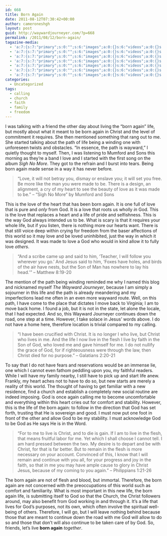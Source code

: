 ```yaml
---
id: 668
title: Born Again
date: 2011-08-12T07:30:42+00:00
author: cameroneshgh
layout: post
guid: http://waywardjourneyer.com/?p=668
permalink: /2011/08/12/born-again/
tagazine-media:
  - 'a:7:{s:7:"primary";s:0:"";s:6:"images";a:0:{}s:6:"videos";a:0:{}s:11:"image_count";s:1:"0";s:6:"author";s:8:"19879429";s:7:"blog_id";s:8:"19280981";s:9:"mod_stamp";s:19:"2011-08-11 18:27:17";}'
  - 'a:7:{s:7:"primary";s:0:"";s:6:"images";a:0:{}s:6:"videos";a:0:{}s:11:"image_count";s:1:"0";s:6:"author";s:8:"19879429";s:7:"blog_id";s:8:"19280981";s:9:"mod_stamp";s:19:"2011-08-11 18:27:17";}'
  - 'a:7:{s:7:"primary";s:0:"";s:6:"images";a:0:{}s:6:"videos";a:0:{}s:11:"image_count";s:1:"0";s:6:"author";s:8:"19879429";s:7:"blog_id";s:8:"19280981";s:9:"mod_stamp";s:19:"2011-08-11 18:27:17";}'
  - 'a:7:{s:7:"primary";s:0:"";s:6:"images";a:0:{}s:6:"videos";a:0:{}s:11:"image_count";s:1:"0";s:6:"author";s:8:"19879429";s:7:"blog_id";s:8:"19280981";s:9:"mod_stamp";s:19:"2011-08-11 18:27:17";}'
  - 'a:7:{s:7:"primary";s:0:"";s:6:"images";a:0:{}s:6:"videos";a:0:{}s:11:"image_count";s:1:"0";s:6:"author";s:8:"19879429";s:7:"blog_id";s:8:"19280981";s:9:"mod_stamp";s:19:"2011-08-11 18:27:17";}'
  - 'a:7:{s:7:"primary";s:0:"";s:6:"images";a:0:{}s:6:"videos";a:0:{}s:11:"image_count";s:1:"0";s:6:"author";s:8:"19879429";s:7:"blog_id";s:8:"19280981";s:9:"mod_stamp";s:19:"2011-08-11 18:27:17";}'
  - 'a:7:{s:7:"primary";s:0:"";s:6:"images";a:0:{}s:6:"videos";a:0:{}s:11:"image_count";s:1:"0";s:6:"author";s:8:"19879429";s:7:"blog_id";s:8:"19280981";s:9:"mod_stamp";s:19:"2011-08-11 18:27:17";}'
categories:
  - Uncategorized
tags:
  - calling
  - church
  - faith
  - family
  - freedom
---
```

I was talking with a friend the other day about living the &#8220;born again&#8221; life, but mostly about what it meant to be born again in Christ and the level of commitment it requires. She then mentioned something that rang out to me. She started talking about the path of life being a winding one with unforeseen twists and obstacles. &#8220;In essence, the path is wayward,&#8221; I quietly thought to myself. Then, I was listening to Mumford and Sons this morning as they&#8217;re a band I love and I started with the first song on the album _Sigh No More_. They got to the refrain and I burst into tears. Being born again made sense in a way it has never before.

> &#8220;Love, it will not betray you, dismay or enslave you; it will set you free. Be more like the man you were made to be. There is a design, an alignment, a cry of my heart to see the beauty of love as it was made to be.&#8221; &#8211; &#8220;Sigh No More&#8221; by Mumford and Sons

This is the love of the heart that has been born again. It is one full of love that is pure and _only_ from God. It is a love that roots us wholly _in_ God. This is the love that replaces a heart and a life of pride and selfishness. This is the way God always intended us to be. What is scary is that it requires your whole life, but if you listen, there is nothing more our hearts want. There is that still voice deep within crying for freedom from the baser affections of this world so it may love and be loved uninhibited, just the way in which it was designed. It was made to love a God who would in kind allow it to fully love _others_.

> &#8220;And a scribe came up and said to him, &#8216;Teacher, I will follow you wherever you go.&#8217; And Jesus said to him, &#8216;Foxes have holes, and birds of the air have nests, but the Son of Man has nowhere to lay his head.'&#8221; &#8211; Matthew 8:19-20

The mention of the path being winding reminded me why I named this blog and nicknamed myself _The Wayward Journeyer_, because I am simply a sojourner in this life and the path is already meandering and my imperfections lead me often in an even more wayward route. Well, on this path, I have come to the place that dictates I move back to Virginia; I am to move back home. I found a job, but it is not in the state, let alone the locale, that I had expected. And so, this Wayward Journeyer continues down the road, one step at a time. However, I take solace in Jesus&#8217; words above. I do not have a home here, therefore location is trivial compared to my calling.

> &#8220;I have been crucified with Christ. It is no longer I who live, but Christ who lives in me. And the life I now live in the flesh I live by faith in the Son of God, who loved me and gave himself for me. I do not nullify the grace of God, for if righteousness were through the law, then Christ died for no purpose.&#8221; &#8211; Galatians 2:20-21

To say that I do not have fears and reservations would be an immense lie, one which I cannot even fathom peddling upon you, my faithful readers. While I will have my family nearby, I still have to pick up and start life anew. Frankly, my heart aches not to have to do so, but new starts are merely a reality of this world. The thought of having to get familiar with a new residence, find a church and establish a completely new social routine are indeed imposing. God is once again calling me to become uncomfortable and everything within this heart cries out for comfort and stability. However, this is the life of the born again: to follow in the direction that God has set forth, trusting that He is sovereign and good. I must now put one foot in front of the other and allow God to be my stability. I must acknowledge God to be God as He says He is in the Word.

> &#8220;For to me to live is Christ, and to die is gain. If I am to live in the flesh, that means fruitful labor for me. Yet which I shall choose I cannot tell. I am hard pressed between the two. My desire is to depart and be with Christ, for that is far better. But to remain in the flesh is more necessary on your account. Convinced of this, I know that I will remain and continue with you all, for your progress and joy in the faith, so that in me you may have ample cause to glory in Christ Jesus, because of my coming to you again.&#8221; &#8211; Philippians 1:21-26

The born again are not of flesh and blood, but immortal. Therefore, the born again are not concerned with the preoccupations of this world such as comfort and familiarity. What is most important in this new life, the born again life, is submitting itself to God so that the Church, the Christ followers around, may also benefit from God working in and through it. It&#8217;s a life that lives for God&#8217;s purposes, not its own, which often involve the spiritual well-being of others. Therefore, I will go, but I will leave nothing behind because those that are meant to continue down the road with me God will allow to do so and those that don&#8217;t will also continue to be taken care of by God. So, friends, let&#8217;s live **born again** _together_.